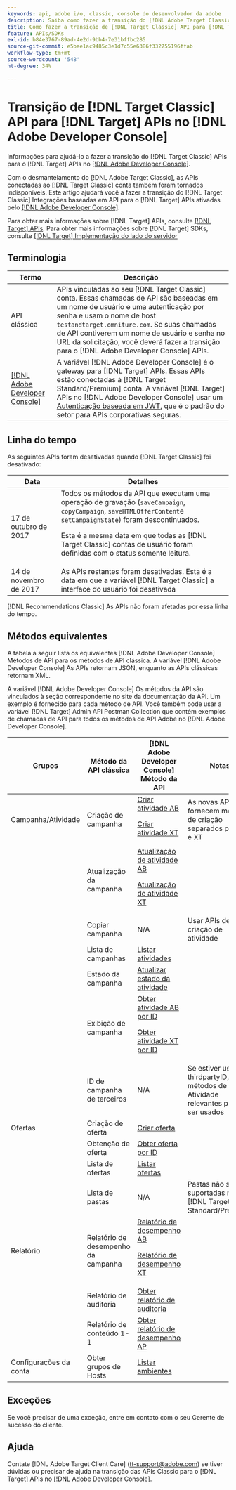 ```yaml
---
keywords: api, adobe i/o, classic, console do desenvolvedor da adobe
description: Saiba como fazer a transição do [!DNL Adobe Target Classic] APIs para o [!DNL Target] APIs no [!DNL Adobe Developer Console].
title: Como fazer a transição de [!DNL Target Classic] API para [!DNL Target] APIs no [!DNL Adobe Developer Console]?
feature: APIs/SDKs
exl-id: b84e3767-89ad-4e2d-9bb4-7e31bffbc285
source-git-commit: e5bae1ac9485c3e1d7c55e6386f332755196ffab
workflow-type: tm+mt
source-wordcount: '548'
ht-degree: 34%

---
```


# Transição de [!DNL Target Classic] API para [!DNL Target] APIs no [!DNL Adobe Developer Console]

Informações para ajudá-lo a fazer a transição do [!DNL Target Classic] APIs para o [!DNL Target] APIs no [[!DNL Adobe Developer Console]](https://developer.adobe.com/console/home).

Com o desmantelamento do [!DNL Adobe Target Classic], as APIs conectadas ao [!DNL Target Classic] conta também foram tornados indisponíveis. Este artigo ajudará você a fazer a transição do [!DNL Target Classic] Integrações baseadas em API para o [!DNL Target] APIs ativadas pelo [[!DNL Adobe Developer Console]](https://developer.adobe.com/console/home).

Para obter mais informações sobre [!DNL Target] APIs, consulte [[!DNL Target] APIs](/help/dev/before-administer/target-api-overview.md). Para obter mais informações sobre [!DNL Target] SDKs, consulte [[!DNL Target] Implementação do lado do servidor](/help/dev/implement/server-side/server-side-overview.md)

## Terminologia

| Termo | Descrição |
|--- |--- |
| API clássica | APIs vinculadas ao seu [!DNL Target Classic] conta. Essas chamadas de API são baseadas em um nome de usuário e uma autenticação por senha e usam o nome de host `testandtarget.omniture.com`. Se suas chamadas de API contiverem um nome de usuário e senha no URL da solicitação, você deverá fazer a transição para o [!DNL Adobe Developer Console] APIs. |
| [[!DNL Adobe Developer Console]](https://developer.adobe.com/console/home) | A variável [!DNL Adobe Developer Console] é o gateway para [!DNL Target] APIs. Essas APIs estão conectadas à [!DNL Target Standard/Premium] conta. A variável [!DNL Target] APIs no [!DNL Adobe Developer Console] usar um [Autenticação baseada em JWT](../../before-administer/configure-authentication.md), que é o padrão do setor para APIs corporativas seguras. |

## Linha do tempo 

As seguintes APIs foram desativadas quando [!DNL Target Classic] foi desativado:

| Data | Detalhes |
|--- |--- |
| 17 de outubro de 2017 | Todos os métodos da API que executam uma operação de gravação (`saveCampaign`, `copyCampaign`, `saveHTMLOfferContent`e `setCampaignState`) foram descontinuados.<P>Esta é a mesma data em que todas as [!DNL Target Classic] contas de usuário foram definidas com o status somente leitura. |
| 14 de novembro de 2017 | As APIs restantes foram desativadas. Esta é a data em que a variável [!DNL Target Classic] a interface do usuário foi desativada |

[!DNL Recommendations Classic] As APIs não foram afetadas por essa linha do tempo.

## Métodos equivalentes 

A tabela a seguir lista os equivalentes [!DNL Adobe Developer Console] Métodos de API para os métodos de API clássica. A variável [!DNL Adobe Developer Console] As APIs retornam JSON, enquanto as APIs clássicas retornam XML.

A variável [!DNL Adobe Developer Console] Os métodos da API são vinculados à seção correspondente no site da documentação da API. Um exemplo é fornecido para cada método de API. Você também pode usar a variável [!DNL Target] Admin API Postman Collection que contém exemplos de chamadas de API para todos os métodos de API Adobe no [!DNL Adobe Developer Console].

| Grupos | Método da API clássica | [!DNL Adobe Developer Console] Método da API | Notas |
|--- |--- |--- |--- |
| Campanha/Atividade | Criação de campanha | [Criar atividade AB](https://developers.adobetarget.com/api/#create-ab-activity)<P>[Criar atividade XT](https://developers.adobetarget.com/api/#create-xt-activity) | As novas APIs fornecem métodos de criação separados para AB e XT |
|  | Atualização da campanha | [Atualização de atividade AB](https://developers.adobetarget.com/api/#update-ab-activity)<P>[Atualização de atividade XT](https://developers.adobetarget.com/api/#update-xt-activity) |  |
|  | Copiar campanha | N/A | Usar APIs de criação de atividade |
|  | Lista de campanhas | [Listar atividades](https://developers.adobetarget.com/api/#list-activities) |  |
|  | Estado da campanha | [Atualizar estado da atividade](https://developers.adobetarget.com/api/#update-activity-state) |  |
|  | Exibição de campanha | [Obter atividade AB por ID](https://developers.adobetarget.com/api/#get-ab-activity-by-id)<P>[Obter atividade XT por ID](https://developers.adobetarget.com/api/#get-xt-activity-by-id) |  |
|  | ID de campanha de terceiros | N/A | Se estiver usando thirdpartyID, os métodos de Atividade relevantes podem ser usados |
| Ofertas | Criação de oferta | [Criar oferta](https://developers.adobetarget.com/api/#create-offer) |  |
|  | Obtenção de oferta | [Obter oferta por ID](https://developers.adobetarget.com/api/#get-offer-by-id) |  |
|  | Lista de ofertas | [Listar ofertas](https://developers.adobetarget.com/api/#list-offers) |  |
|  | Lista de pastas | N/A | Pastas não são suportadas no [!DNL Target Standard/Premium] |
| Relatório | Relatório de desempenho da campanha | [Relatório de desempenho AB](https://developers.adobetarget.com/api/#get-ab-performance-report)<P>[Relatório de desempenho XT](https://developers.adobetarget.com/api/#get-xt-performance-report) |  |
|  | Relatório de auditoria | [Obter relatório de auditoria](https://developers.adobetarget.com/api/#get-audit-report) |  |
|  | Relatório de conteúdo 1-1 | [Obter relatório de desempenho AP](https://developers.adobetarget.com/api/#get-ap-activity-performance-report) |  |
| Configurações da conta | Obter grupos de Hosts | [Listar ambientes](https://developers.adobetarget.com/api/#list-environments) |  |

## Exceções

Se você precisar de uma exceção, entre em contato com o seu Gerente de sucesso do cliente.

## Ajuda 

Contate [!DNL Adobe Target Client Care] (tt-support@adobe.com) se tiver dúvidas ou precisar de ajuda na transição das APIs Classic para o [!DNL Target] APIs no [!DNL Adobe Developer Console].
